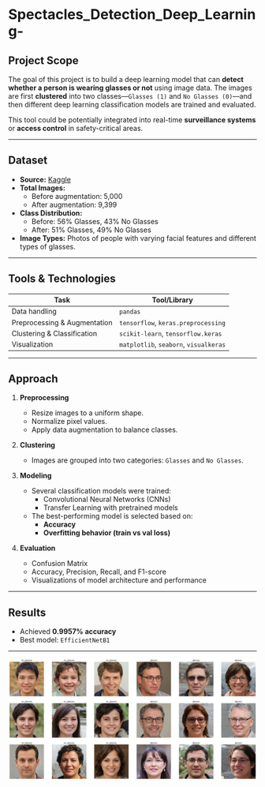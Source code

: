 # Spectacles_Detection_Deep_Learning-

## Project Scope

The goal of this project is to build a deep learning model that can **detect whether a person is wearing glasses or not** using image data. The images are first **clustered** into two classes—`Glasses (1)` and `No Glasses (0)`—and then different deep learning classification models are trained and evaluated.

This tool could be potentially integrated into real-time **surveillance systems** or **access control** in safety-critical areas.

---

## Dataset

- **Source:** [Kaggle](https://www.kaggle.com/)  
- **Total Images:**  
  - Before augmentation: 5,000  
  - After augmentation: 9,399  
- **Class Distribution:**  
  - Before: 56% Glasses, 43% No Glasses  
  - After: 51% Glasses, 49% No Glasses  
- **Image Types:** Photos of people with varying facial features and different types of glasses.

---

## Tools & Technologies

| Task                          | Tool/Library         |
|------------------------------|----------------------|
| Data handling                | `pandas`             |
| Preprocessing & Augmentation | `tensorflow`, `keras.preprocessing` |
| Clustering & Classification  | `scikit-learn`, `tensorflow.keras` |
| Visualization                | `matplotlib`, `seaborn`, `visualkeras` |

---

## Approach

1. **Preprocessing**
   - Resize images to a uniform shape.
   - Normalize pixel values.
   - Apply data augmentation to balance classes.

2. **Clustering**
   - Images are grouped into two categories: `Glasses` and `No Glasses`.

3. **Modeling**
   - Several classification models were trained:
     - Convolutional Neural Networks (CNNs)
     - Transfer Learning with pretrained models 
   - The best-performing model is selected based on:
     - **Accuracy**
     - **Overfitting behavior (train vs val loss)**

4. **Evaluation**
   - Confusion Matrix
   - Accuracy, Precision, Recall, and F1-score
   - Visualizations of model architecture and performance

---

## Results

- Achieved **0.9957% accuracy**
- Best model: `EfficientNetB1` 

---

![image alt](https://github.com/MantenaMonish/Spectacles_Detection_Deep_Learning-/blob/a4e1cf8e9670fab74bc6a9b33128ae717a6132ff/Images/glasses.png)

